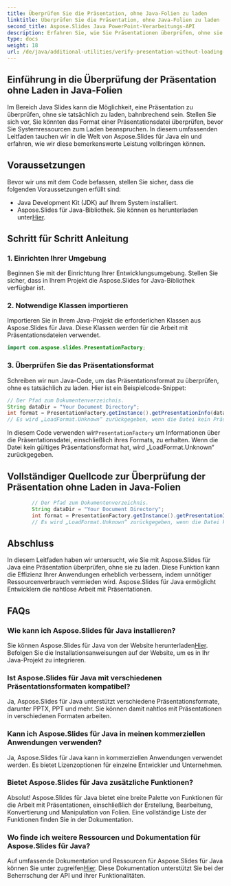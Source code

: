```yaml
---
title: Überprüfen Sie die Präsentation, ohne Java-Folien zu laden
linktitle: Überprüfen Sie die Präsentation, ohne Java-Folien zu laden
second_title: Aspose.Slides Java PowerPoint-Verarbeitungs-API
description: Erfahren Sie, wie Sie Präsentationen überprüfen, ohne sie in Java Slides mit Aspose.Slides für Java zu laden. Stellen Sie mit dieser Schritt-für-Schritt-Anleitung die Dateiintegrität effizient sicher.
type: docs
weight: 18
url: /de/java/additional-utilities/verify-presentation-without-loading-in-java-slides/
---
```


## Einführung in die Überprüfung der Präsentation ohne Laden in Java-Folien

Im Bereich Java Slides kann die Möglichkeit, eine Präsentation zu überprüfen, ohne sie tatsächlich zu laden, bahnbrechend sein. Stellen Sie sich vor, Sie könnten das Format einer Präsentationsdatei überprüfen, bevor Sie Systemressourcen zum Laden beanspruchen. In diesem umfassenden Leitfaden tauchen wir in die Welt von Aspose.Slides für Java ein und erfahren, wie wir diese bemerkenswerte Leistung vollbringen können.

## Voraussetzungen

Bevor wir uns mit dem Code befassen, stellen Sie sicher, dass die folgenden Voraussetzungen erfüllt sind:

- Java Development Kit (JDK) auf Ihrem System installiert.
-  Aspose.Slides für Java-Bibliothek. Sie können es herunterladen unter[Hier](https://releases.aspose.com/slides/java/).

## Schritt für Schritt Anleitung

### 1. Einrichten Ihrer Umgebung

Beginnen Sie mit der Einrichtung Ihrer Entwicklungsumgebung. Stellen Sie sicher, dass in Ihrem Projekt die Aspose.Slides for Java-Bibliothek verfügbar ist.

### 2. Notwendige Klassen importieren

Importieren Sie in Ihrem Java-Projekt die erforderlichen Klassen aus Aspose.Slides für Java. Diese Klassen werden für die Arbeit mit Präsentationsdateien verwendet.

```java
import com.aspose.slides.PresentationFactory;
```

### 3. Überprüfen Sie das Präsentationsformat

Schreiben wir nun Java-Code, um das Präsentationsformat zu überprüfen, ohne es tatsächlich zu laden. Hier ist ein Beispielcode-Snippet:

```java
// Der Pfad zum Dokumentenverzeichnis.
String dataDir = "Your Document Directory";
int format = PresentationFactory.getInstance().getPresentationInfo(dataDir + "HelloWorld.pptx").getLoadFormat();
// Es wird „LoadFormat.Unknown“ zurückgegeben, wenn die Datei kein Präsentationsformat hat
```

 In diesem Code verwenden wir`PresentationFactory` um Informationen über die Präsentationsdatei, einschließlich ihres Formats, zu erhalten. Wenn die Datei kein gültiges Präsentationsformat hat, wird „LoadFormat.Unknown“ zurückgegeben.

## Vollständiger Quellcode zur Überprüfung der Präsentation ohne Laden in Java-Folien

```java
        // Der Pfad zum Dokumentenverzeichnis.
        String dataDir = "Your Document Directory";
        int format = PresentationFactory.getInstance().getPresentationInfo(dataDir + "HelloWorld.pptx").getLoadFormat();
        // Es wird „LoadFormat.Unknown“ zurückgegeben, wenn die Datei kein Präsentationsformat hat
```

## Abschluss

In diesem Leitfaden haben wir untersucht, wie Sie mit Aspose.Slides für Java eine Präsentation überprüfen, ohne sie zu laden. Diese Funktion kann die Effizienz Ihrer Anwendungen erheblich verbessern, indem unnötiger Ressourcenverbrauch vermieden wird. Aspose.Slides für Java ermöglicht Entwicklern die nahtlose Arbeit mit Präsentationen.

## FAQs

### Wie kann ich Aspose.Slides für Java installieren?

 Sie können Aspose.Slides für Java von der Website herunterladen[Hier](https://releases.aspose.com/slides/java/). Befolgen Sie die Installationsanweisungen auf der Website, um es in Ihr Java-Projekt zu integrieren.

### Ist Aspose.Slides für Java mit verschiedenen Präsentationsformaten kompatibel?

Ja, Aspose.Slides für Java unterstützt verschiedene Präsentationsformate, darunter PPTX, PPT und mehr. Sie können damit nahtlos mit Präsentationen in verschiedenen Formaten arbeiten.

### Kann ich Aspose.Slides für Java in meinen kommerziellen Anwendungen verwenden?

Ja, Aspose.Slides für Java kann in kommerziellen Anwendungen verwendet werden. Es bietet Lizenzoptionen für einzelne Entwickler und Unternehmen.

### Bietet Aspose.Slides für Java zusätzliche Funktionen?

Absolut! Aspose.Slides für Java bietet eine breite Palette von Funktionen für die Arbeit mit Präsentationen, einschließlich der Erstellung, Bearbeitung, Konvertierung und Manipulation von Folien. Eine vollständige Liste der Funktionen finden Sie in der Dokumentation.

### Wo finde ich weitere Ressourcen und Dokumentation für Aspose.Slides für Java?

 Auf umfassende Dokumentation und Ressourcen für Aspose.Slides für Java können Sie unter zugreifen[Hier](https://reference.aspose.com/slides/java/). Diese Dokumentation unterstützt Sie bei der Beherrschung der API und ihrer Funktionalitäten.